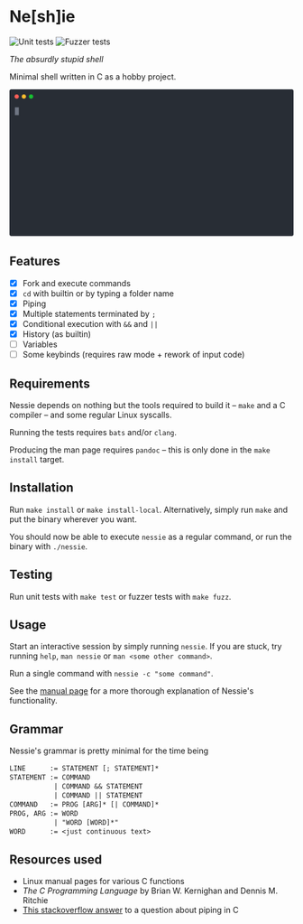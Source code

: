 # Ne[sh]ie

![Unit tests](https://github.com/toberge/nessie/workflows/Unit%20tests/badge.svg)
![Fuzzer tests](https://github.com/toberge/nessie/workflows/Fuzzer%20tests/badge.svg)

_The absurdly stupid shell_

Minimal shell written in C as a hobby project.

![Demo session](res/demo.svg)

## Features

+ [x] Fork and execute commands
+ [x] `cd` with builtin or by typing a folder name
+ [x] Piping
+ [x] Multiple statements terminated by `;`
+ [x] Conditional execution with `&&` and `||`
+ [x] History (as builtin)
+ [ ] Variables
+ [ ] Some keybinds (requires raw mode + rework of input code)

## Requirements

Nessie depends on nothing but the tools required to build it – `make` and a C compiler – and some regular Linux syscalls.

Running the tests requires `bats` and/or `clang`.

Producing the man page requires `pandoc` – this is only done in the `make install` target.

## Installation

Run `make install` or `make install-local`. Alternatively, simply run `make` and put the binary wherever you want.

You should now be able to execute `nessie` as a regular command, or run the binary with `./nessie`.

## Testing

Run unit tests with `make test` or fuzzer tests with `make fuzz`.

## Usage

Start an interactive session by simply running `nessie`.
If you are stuck, try running `help`, `man nessie` or `man <some other command>`.

Run a single command with `nessie -c "some command"`.

See the [manual page](man.md) for a more thorough explanation of Nessie's functionality.

## Grammar

Nessie's grammar is pretty minimal for the time being

```
LINE      := STATEMENT [; STATEMENT]*
STATEMENT := COMMAND
           | COMMAND && STATEMENT
           | COMMAND || STATEMENT
COMMAND   := PROG [ARG]* [| COMMAND]*
PROG, ARG := WORD
           | "WORD [WORD]*"
WORD      := <just continuous text>
```

## Resources used

+ Linux manual pages for various C functions
+ _The C Programming Language_ by Brian W. Kernighan and Dennis M. Ritchie
+ [This stackoverflow answer](https://stackoverflow.com/questions/33884291/pipes-dup2-and-exec) to a question about piping in C
